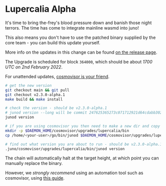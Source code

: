# Lupercalia Alpha

It's time to bring the-frey's blood pressure down and banish those night terrors. The time has come to integrate mainline wasmd into juno!

This also means you don't have to use the patched binary supplied by the core team - you can build this update yourself.

More info on the updates in this change can be found [on the release page](https://github.com/CosmosContracts/juno/releases/tag/v2.3.0-alpha.1).

The Upgrade is scheduled for block `364000`, which should be about _1700 UTC on 2nd February 2022_.

For unattended updates, [cosmovisor is your friend](https://docs.junochain.com/validators/setting-up-cosmovisor).

```bash
# get the new version
git checkout main && git pull
git checkout v2.3.0-alpha.1
make build && make install

# check the version - should be v2.3.0-alpha.1
# junod version --long will be commit 247625365273c071712921d64cdabb30240a1625
junod version

# if you are using cosmovisor you then need to make a new dir and copy this new binary
mkdir -p $DAEMON_HOME/cosmovisor/upgrades/lupercalia/bin
cp /home/<your-user>/go/bin/junod $DAEMON_HOME/cosmovisor/upgrades/lupercalia/bin

# find out what version you are about to run - should be v2.3.0-alpha.1
.juno/cosmovisor/upgrades/lupercalia/bin/junod version
```

The chain will automatically halt at the target height, at which point you can manually replace the binary.

However, we _strongly recommend_ using an automation tool such as cosmovisor, using [this guide](https://docs.junochain.com/validators/setting-up-cosmovisor).
